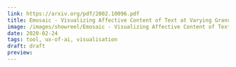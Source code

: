 ```yaml
---
link: https://arxiv.org/pdf/2002.10096.pdf
title: Emosaic - Visualizing Affective Content of Text at Varying Granularity
image: /images/showreel/Emosaic - Visualizing Affective Content of Text at Varying Granularity.jpg
date: 2020-02-24
tags: tool, ux-of-ai, visualisation
draft: draft
preview:
---
```



